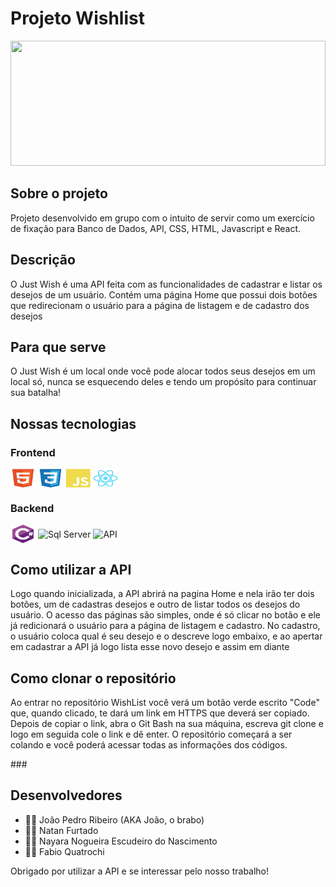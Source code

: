 <h1>Projeto Wishlist</h1>
<img class="CSS_LIGHTBOX_SCALED_IMAGE_IMG" src="https://1.bp.blogspot.com/-mkvBnrjJ6Ps/WktrHClFQhI/AAAAAAAAFGE/8O1I4d4zTzANB7tvaQtzwefIlZ8Bts7BQCEwYBhgL/s1600/0833673a204b5c1b543f12edac3bad81.gif" style="width: 100%; height: 200px;">
<h2> Sobre o projeto </h2>
<p>Projeto desenvolvido em grupo com o intuito de servir como um exercício de fixação para Banco de Dados, API, CSS, HTML, Javascript e React.</p>
<h2> Descrição </h2>
<p>O Just Wish é uma API feita com as funcionalidades de cadastrar e listar os desejos de um usuário. Contém uma página Home que possui dois botões que redirecionam o usuário para a página de listagem e de cadastro dos desejos</p>
<h2> Para que serve</h2>
<p>O Just Wish é um local onde você pode alocar todos seus desejos em um local só, nunca se esquecendo deles e tendo um propósito para continuar sua batalha!</p>
<h2> Nossas tecnologias</h2>
<div>
  <h3>Frontend</h3>
  <img align="center" alt="HTML" height="30" width="40" src="https://raw.githubusercontent.com/devicons/devicon/master/icons/html5/html5-original.svg">
  <img align="center" alt="CSS" height="30" width="40" src="https://raw.githubusercontent.com/devicons/devicon/master/icons/css3/css3-original.svg">
  <img align="center" alt="Js" height="30" width="40" src="https://raw.githubusercontent.com/devicons/devicon/master/icons/javascript/javascript-plain.svg">
  <img align="center" alt="React" height="30" width="40" src="https://raw.githubusercontent.com/devicons/devicon/master/icons/react/react-original.svg">
  <h3>Backend</h3>
  <img align="center" alt="Csharp" height="30" width="40" src="https://raw.githubusercontent.com/devicons/devicon/master/icons/csharp/csharp-original.svg">
  <img align="center" alt="Sql Server" height="30" width="40" src="https://www.freeiconspng.com/uploads/sql-server-icon-8.png" width="350" alt="Sql Server Library Icon" />
  <img align="center" alt="API" height="35" width="35" src="https://cdn-icons.flaticon.com/png/512/1493/premium/1493176.png?token=exp=1635281530~hmac=1321e49a14289045f2e983fb9cb54770" alt="Api grátis ícone" title="Api grátis ícone" class="loaded" width="256" height="256">
  </div>
  <h2> Como  utilizar a API</h2>
  <p>Logo quando inicializada, a API abrirá na pagina Home e nela irão ter dois botões, um de cadastras desejos e outro de listar todos os desejos do usuário. O acesso das páginas são simples, onde é só clicar no botão e ele já redicionará o usuário para a página de listagem e cadastro. No cadastro, o usuário coloca qual é seu desejo e o descreve logo embaixo, e ao apertar em cadastrar a API já logo lista esse novo desejo e assim em diante</p>
  <h2> Como clonar o repositório</h2>
  <p>Ao entrar no repositório WishList você verá um botão verde escrito "Code" que, quando clicado, te dará um link em HTTPS que deverá ser copiado. Depois de copiar o link, abra o Git Bash na sua máquina, escreva git clone e logo em seguida cole o link e dê enter. O repositório começará a ser colando e você poderá acessar todas as informações dos códigos.</p>
  
  ###<h2>Desenvolvedores</h2>
- 👩‍💻 João Pedro Ribeiro (AKA João, o brabo)
- 👩‍💻 Natan Furtado
- 👩‍💻 Nayara Nogueira Escudeiro do Nascimento
- 👩‍💻 Fabio Quatrochi

<span>Obrigado por utilizar a API e se interessar pelo nosso trabalho!</span>

